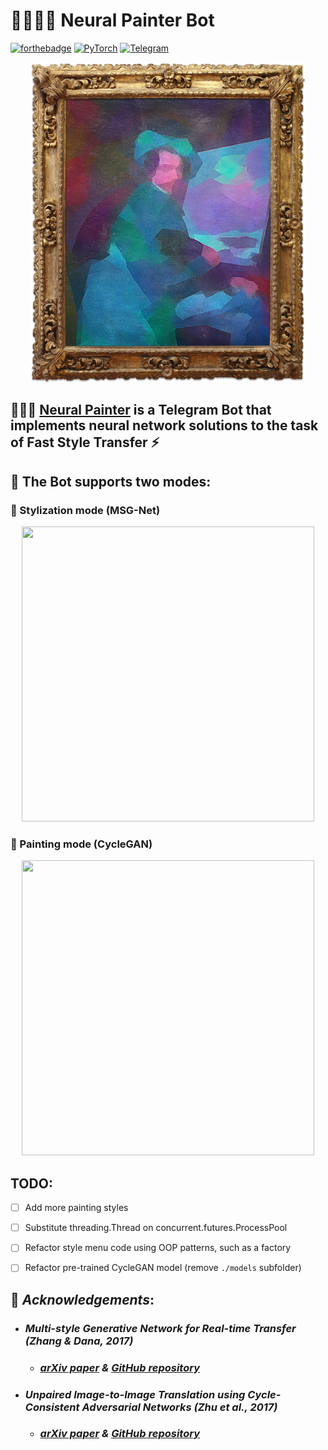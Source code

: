 # :brain::man_artist::robot: **Neural Painter Bot**

[![forthebadge](https://forthebadge.com/images/badges/made-with-crayons.svg)](https://forthebadge.com)
[![PyTorch](http://img.shields.io/badge/PyTorch.svg?style=for-the-badge&logo=PyTorch&logoColor=white)](https://pytorch.org)
[![Telegram](http://img.shields.io/badge/Telegram-blue.svg?style=for-the-badge&logo=telegram)](https://t.me/NeuralPainterBot)

<p align="center">
    <img src="demos/neural_painter_portrait.jpg" width="440" height="512">
</p>

## :brain::man_artist: [Neural Painter](https://t.me/NeuralPainterBot) is a Telegram Bot that implements neural network solutions to the task of Fast Style Transfer :zap:

## :robot: The Bot supports two modes:

 ### :rainbow: Stylization mode (MSG-Net)
<p align="center">
    <img src="demos/stylization.gif" width="468" height="472">
</p>

 ### :art: Painting mode (CycleGAN)
<p align="center">
    <img src="demos/painting.gif" width="468" height="472">
</p>


## TODO:

- [ ] Add more painting styles

- [ ] Substitute threading.Thread on concurrent.futures.ProcessPool

- [ ] Refactor style menu code using OOP patterns, such as a factory

- [ ] Refactor pre-trained CycleGAN model (remove `./models` subfolder)


## :bow: *Acknowledgements*:

- ### *Multi-style Generative Network for Real-time Transfer (Zhang & Dana, 2017)*
    - ### *[arXiv paper](https://arxiv.org/pdf/1703.06953.pdf) & [GitHub repository](https://github.com/zhanghang1989/PyTorch-Multi-Style-Transfer)*

- ### *Unpaired Image-to-Image Translation using Cycle-Consistent Adversarial Networks (Zhu et al., 2017)*
    - ### *[arXiv paper](https://arxiv.org/pdf/1703.10593.pdf) & [GitHub repository](https://github.com/junyanz/pytorch-CycleGAN-and-pix2pix)*
